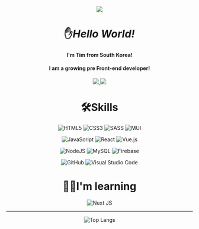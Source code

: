 
<div align="center">
  <img src="https://capsule-render.vercel.app/api?type=waving&color=gradient&height=200&section=header&text=Harimad%20&fontSize=60&fontAlign=80" />
  <h1> ✋<i>Hello World!</i></h1>
  <h4> I'm Tim from South Korea!</h4>
  <h4> I am a growing pre Front-end developer!</h4>

<a href="https://velog.io/@harimad/" target="_blank">
  <img src='https://img.shields.io/badge/Velog-2cb58a?style=for-the-badge&logo=velog&logoColor=white'></img>
</a>
<a href="mailto:lees68481@gmail.com">
  <img src='https://img.shields.io/badge/Gmail-D14836?style=for-the-badge&logo=gmail&logoColor=white'></img>
</a>

<br>

<h1>🛠Skills</h1>

![HTML5](https://img.shields.io/badge/html5-%23E34F26.svg?style=for-the-badge&logo=html5&logoColor=white)
![CSS3](https://img.shields.io/badge/css3-%231572B6.svg?style=for-the-badge&logo=css3&logoColor=white)
![SASS](https://img.shields.io/badge/SASS-hotpink.svg?style=for-the-badge&logo=SASS&logoColor=white)
![MUI](https://img.shields.io/badge/MUI-%230081CB.svg?style=for-the-badge&logo=mui&logoColor=white)

![JavaScript](https://img.shields.io/badge/javascript-%23323330.svg?style=for-the-badge&logo=javascript&logoColor=%23F7DF1E)
![React](https://img.shields.io/badge/react-%2320232a.svg?style=for-the-badge&logo=react&logoColor=%2361DAFB)
![Vue.js](https://img.shields.io/badge/vuejs-%2335495e.svg?style=for-the-badge&logo=vuedotjs&logoColor=%234FC08D)

![NodeJS](https://img.shields.io/badge/node.js-6DA55F?style=for-the-badge&logo=node.js&logoColor=white)
![MySQL](https://img.shields.io/badge/mysql-%2300f.svg?style=for-the-badge&logo=mysql&logoColor=white)
![Firebase](https://img.shields.io/badge/Firebase-yellow?style=for-the-badge&logo=Firebase&logoColor=white)

![GitHub](https://img.shields.io/badge/github-%23121011.svg?style=for-the-badge&logo=github&logoColor=white)
![Visual Studio Code](https://img.shields.io/badge/Visual%20Studio%20Code-0078d7.svg?style=for-the-badge&logo=visual-studio-code&logoColor=white)


<h1>🧗‍♂️I'm learning</h1>

![Next JS](https://img.shields.io/badge/Next-black?style=for-the-badge&logo=next.js&logoColor=white)

<hr>

![Top Langs](https://github-readme-stats.vercel.app/api/top-langs/?username=Harimad&layout=compact&theme=highcontrast)

</div>


<!--
**Harimad/Harimad** is a ✨ _special_ ✨ repository because its `README.md` (this file) appears on your GitHub profile.

Here are some ideas to get you started:

- 🔭 I’m currently working on ...
- 🌱 I’m currently learning ...
- 👯 I’m looking to collaborate on ...
- 🤔 I’m looking for help with ...
- 💬 Ask me about ...
- 📫 How to reach me: ...
- 😄 Pronouns: ...
- ⚡ Fun fact: ...
-->
